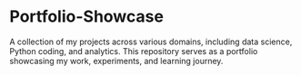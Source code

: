 # Portfolio-Showcase
A collection of my projects across various domains, including data science, Python coding, and analytics. This repository serves as a portfolio showcasing my work, experiments, and learning journey.
